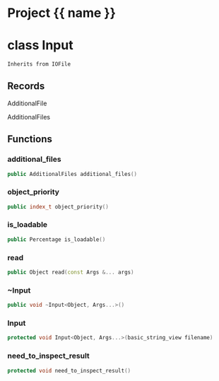 <script setup>
import {useRoute} from 'vitepress'
const {path} = useRoute()
const tokens = path.split('/')
const words = tokens[2].split('-');
for (let i = 0; i < words.length; i++) {
    words[i] = words[i].charAt(0).toUpperCase() + words[i].slice(1);
    words[i] = words[i].replace('geode', 'Geode')
}
const name = words.join('-');
</script>
# Project {{ name }}

# class Input


```cpp
Inherits from IOFile
```



## Records

AdditionalFile

AdditionalFiles



## Functions

### additional_files

```cpp
public AdditionalFiles additional_files()
```

### object_priority

```cpp
public index_t object_priority()
```

### is_loadable

```cpp
public Percentage is_loadable()
```

### read

```cpp
public Object read(const Args &... args)
```

### ~Input

```cpp
public void ~Input<Object, Args...>()
```


### Input

```cpp
protected void Input<Object, Args...>(basic_string_view filename)
```


### need_to_inspect_result

```cpp
protected void need_to_inspect_result()
```




